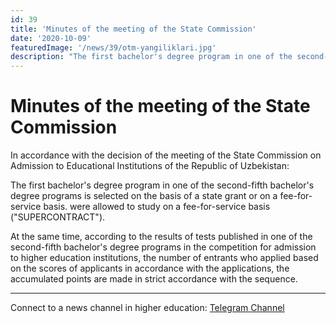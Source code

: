 ```yaml
---
id: 39
title: 'Minutes of the meeting of the State Commission'
date: '2020-10-09'
featuredImage: '/news/39/otm-yangiliklari.jpg'
description: "The first bachelor's degree program in one of the second-fifth bachelor's degree programs is selected on the basis of a state grant or on a fee-for-service basis. were allowed to study on a fee-for-service basis ('SUPERCONTRACT')"
---
```


# Minutes of the meeting of the State Commission

In accordance with the decision of the meeting of the State Commission on Admission to Educational Institutions of the Republic of Uzbekistan:

The first bachelor's degree program in one of the second-fifth bachelor's degree programs is selected on the basis of a state grant or on a fee-for-service basis. were allowed to study on a fee-for-service basis ("SUPERCONTRACT").

At the same time, according to the results of tests published in one of the second-fifth bachelor's degree programs in the competition for admission to higher education institutions, the number of entrants who applied based on the scores of applicants in accordance with the applications, the accumulated points are made in strict accordance with the sequence.

---

Connect to a news channel in higher education: [Telegram Channel](https://t.me/joinchat/AAAAAFWcf-p7bkFXyyVlNw)
